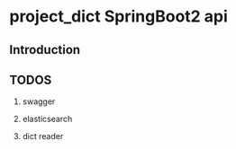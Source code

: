 # project_dict SpringBoot2 api

## Introduction

## TODOS

1. swagger

2. elasticsearch

3. dict reader